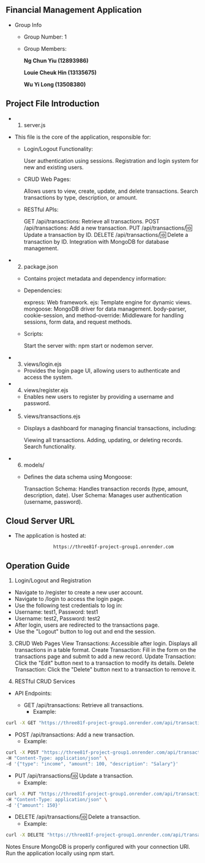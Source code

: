 ## Financial Management Application
   * Group Info
     * Group Number: 1
     * Group Members:
       
       **Ng Chun Yiu (12893986)**
       
       **Louie Cheuk Hin (13135675)**
       
       **Wu Yi Long (13508380)**

       
## Project File Introduction
* 1. server.js
* This file is the core of the application, responsible for:

  * Login/Logout Functionality:
    
    User authentication using sessions.
    Registration and login system for new and existing users.

  * CRUD Web Pages:
    
    Allows users to view, create, update, and delete transactions.
    Search transactions by type, description, or amount.

  * RESTful APIs:
    
    GET /api/transactions: Retrieve all transactions.
    POST /api/transactions: Add a new transaction.
    PUT /api/transactions/:id: Update a transaction by ID.
    DELETE /api/transactions/:id: Delete a transaction by ID.
    Integration with MongoDB for database management.

* 2. package.json
     
  * Contains project metadata and dependency information:

  * Dependencies:
    
    express: Web framework.
    ejs: Template engine for dynamic views.
    mongoose: MongoDB driver for data management.
    body-parser, cookie-session, and method-override: Middleware for handling sessions, form data, and request methods.

  * Scripts:
    
    Start the server with: npm start or nodemon server.

* 3. views/login.ejs
     
  * Provides the login page UI, allowing users to authenticate and access the system.


* 4. views/register.ejs

  * Enables new users to register by providing a username and password.


* 5. views/transactions.ejs 

  * Displays a dashboard for managing financial transactions, including:

    Viewing all transactions.
    Adding, updating, or deleting records.
    Search functionality.
    
* 6. models/
     
  * Defines the data schema using Mongoose:

    Transaction Schema: Handles transaction records (type, amount, description, date).
    User Schema: Manages user authentication (username, password).

## Cloud Server URL
* The application is hosted at:
  
                    https://three81f-project-group1.onrender.com
  
## Operation Guide

1. Login/Logout and Registration
- Navigate to /register to create a new user account.
- Navigate to /login to access the login page.
- Use the following test credentials to log in:
- Username: test1, Password: test1
- Username: test2, Password: test2
- After login, users are redirected to the transactions page.
- Use the "Logout" button to log out and end the session.

3. CRUD Web Pages
View Transactions: Accessible after login. Displays all transactions in a table format.
Create Transaction: Fill in the form on the transactions page and submit to add a new record.
Update Transaction: Click the "Edit" button next to a transaction to modify its details.
Delete Transaction: Click the "Delete" button next to a transaction to remove it.

4. RESTful CRUD Services
* API Endpoints:

  * GET /api/transactions: Retrieve all transactions.
    * Example:
~~~sh
curl -X GET "https://three81f-project-group1.onrender.com/api/transactions"
~~~

  * POST /api/transactions: Add a new transaction.
    * Example:
~~~sh
curl -X POST "https://three81f-project-group1.onrender.com/api/transactions" \
-H "Content-Type: application/json" \
-d '{"type": "income", "amount": 100, "description": "Salary"}'
~~~

  * PUT /api/transactions/:id: Update a transaction.
    *  Example:
~~~sh
curl -X PUT "https://three81f-project-group1.onrender.com/api/transactions/123" \
-H "Content-Type: application/json" \
-d '{"amount": 150}'
~~~

  * DELETE /api/transactions/:id: Delete a transaction.
    * Example:
~~~sh
curl -X DELETE "https://three81f-project-group1.onrender.com/api/transactions/123"
~~~

  Notes
  Ensure MongoDB is properly configured with your connection URI.
Run the application locally using npm start.
